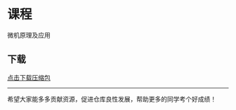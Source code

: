 # 课程

微机原理及应用

## 下载

[点击下载压缩包](https://minhaskamal.github.io/DownGit/#/home?url=https://github.com/Royfor12/CQUT-electronic-information-engineering/tree/main/%E8%AF%BE%E7%A8%8B%E7%9B%AE%E5%BD%95/%E5%BE%AE%E6%9C%BA%E5%8E%9F%E7%90%86%E5%8F%8A%E5%BA%94%E7%94%A8)

---

希望大家能多多贡献资源，促进仓库良性发展，帮助更多的同学考个好成绩！